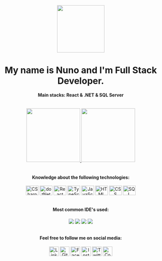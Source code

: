 <div align="center">
  <img src="https://media.giphy.com/media/iDbDicWr95THaVsuIF/giphy.gif" width="150" height="150"></img>
</div>
<h1 align="center">My name is Nuno and I'm Full Stack Developer.</h1>
<div align="center"><b>Main stacks: React & .NET & SQL Server </b></div>

<br>
<br>

<!-- Github Stats -->
<div align="center">
  <a href="https://github.com/hotnunstar">
  <img height="170em" src="https://github-readme-stats-sigma-five.vercel.app/api?username=hotnunstar&show_icons=true&theme=algolia&include_all_commits=true&count_private=true"/>
  <img height="170em" src="https://github-readme-stats.vercel.app/api/top-langs/?username=hotnunstar&layout=compact&langs_count=8&theme=algolia&cache_seconds=7200"/>
  </a>
</div>
  
<br>
  
<!-- Languages -->  
<div align="center" style="display: inline_block">
  <h4> Knowledge about the following technologies:</h4>
  <a href="https://learn.microsoft.com/en-us/dotnet/csharp/" target="_blank"><img align="center" alt="CSharp" height="30" width="40" src="https://cdn.jsdelivr.net/gh/devicons/devicon@latest/icons/csharp/csharp-original.svg"></a>
  <a href="https://dotnet.microsoft.com/en-us/" target="_blank"><img align="center" alt="dotNet Core" height="30" width="40" src="https://cdn.jsdelivr.net/gh/devicons/devicon@latest/icons/dotnetcore/dotnetcore-original.svg"></a>
  <a href="https://react.dev/" target="_blank"><img align="center" alt="React" height="30" width="40" src="https://cdn.jsdelivr.net/gh/devicons/devicon@latest/icons/react/react-original.svg"></a>
  <a href="https://www.typescriptlang.org/" target="_blank"><img align="center" alt="TypeScript" height="30" width="40" src="https://cdn.jsdelivr.net/gh/devicons/devicon@latest/icons/typescript/typescript-original.svg"></a>
  <a href="https://www.javascript.com/" target="_blank"><img align="center" alt="JavaScript" height="30" width="40" src="https://cdn.jsdelivr.net/gh/devicons/devicon/icons/javascript/javascript-plain.svg"></a>
  <a href="https://developer.mozilla.org/en-US/docs/Web/HTML" target="_blank"><img align="center" alt="HTML" height="30" width="40" src="https://cdn.jsdelivr.net/gh/devicons/devicon/icons/html5/html5-plain.svg"></a>
  <a href="https://developer.mozilla.org/en-US/docs/Web/CSS" target="_blank"><img align="center" alt="CSS" height="30" width="40" src="https://cdn.jsdelivr.net/gh/devicons/devicon/icons/css3/css3-plain.svg"></a>
  <a href="https://www.microsoft.com/en-us/sql-server" target="_blank"><img align="center" alt="SQL Server" height="30" width="40" src="https://cdn.jsdelivr.net/gh/devicons/devicon@latest/icons/microsoftsqlserver/microsoftsqlserver-original.svg"></a>
</div>
  
<br>
  
<!-- IDE's -->
<div align="center" style="display: inline_block">
  <h4> Most common IDE's used: </h4>
  <a href="https://code.visualstudio.com/" target="_blank"><img align="center" src="https://img.shields.io/badge/Visual%20Studio%20Code-0078d7.svg?style=for-the-badge&logo=visual%20studio&logoColor=white"></a>
  <a href="https://visualstudio.microsoft.com/" target="_blank"><img align="center" src="https://img.shields.io/badge/Visual_Studio-5C2D91?style=for-the-badge&logo=visual%20studio&logoColor=white"></a>
  <a href="https://www.postman.com/" target="_blank"><img align="center" src="https://img.shields.io/badge/Postman-F26B3A?style=for-the-badge&logoColor=white"></a>
  <a href="https://learn.microsoft.com/en-us/sql/ssms/sql-server-management-studio-ssms?view=sql-server-ver16" target="_blank"><img align="center" src="https://img.shields.io/badge/Microsoft%20SQL%20Server-CC2927?style=for-the-badge&logo=microsoft%20sql%20server&logoColor=white"></a>
</div>
  
<br>
  
<!-- Social Media -->
  <div align="center" style="display: inline_block">
  <h4> Feel free to follow me on social media:</h4>
  <a href="https://www.linkedin.com/in/nuno-araujo-dev/" target="_blank"> <img align="center" alt="LinkedIn" height="30" width="30" src="https://cdn.jsdelivr.net/gh/devicons/devicon/icons/linkedin/linkedin-original.svg"></a>
  <a href="https://github.com/hotnunstar" target="_blank"> <img align="center" alt="GitHub" height="30" width="30" src="https://cdn-icons-png.flaticon.com/512/25/25657.png"></a>
  <a href="https://www.facebook.com/nuno.araujo.1253" target="_blank"><img align="center" alt="Facebook" height="30" width="30" src="https://cdn.jsdelivr.net/gh/devicons/devicon/icons/facebook/facebook-plain.svg"></a>
  <a href="https://www.instagram.com/nuno.69/" target="_blank"><img align="center" alt="Instagram" height="30" width="30" src="https://cdn-icons-png.flaticon.com/512/2111/2111463.png"></a>
  <a href="https://twitter.com/nunoa8" target="_blank"><img align="center" alt="Twitter" height="30" width="30" src="https://cdn.jsdelivr.net/gh/devicons/devicon/icons/twitter/twitter-original.svg"></a>
  <a href="https://codepen.io/nuno-ara-jo" target="_blank"><img align="center" alt="Codepen" height="30" width="30" src="https://cdn.jsdelivr.net/gh/devicons/devicon/icons/codepen/codepen-original.svg"></a>
</div>

<br>

<!-- Snake Animation -->
<!--![Snake animation](https://github.com/hotnunstar/hotnunstar/blob/output/github-contribution-grid-snake.svg)-->
